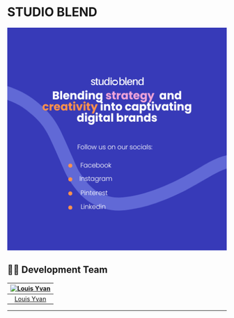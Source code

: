 # STUDIO BLEND

<p align="center">
    <img src="https://github.com/leaurix/StudioBlend/blob/main/Services/6.png" width="512" height="512"/>
</p>

## 👨‍💻 Development Team

| [<img src="https://github.com/leaurix.png" width="100" alt="Louis Yvan"/>](https://github.com/leaurix) | 
| :----------------------------------------------------------------------------------------------------: | 
|                                [Louis Yvan](https://github.com/leaurix)                                |     

---

